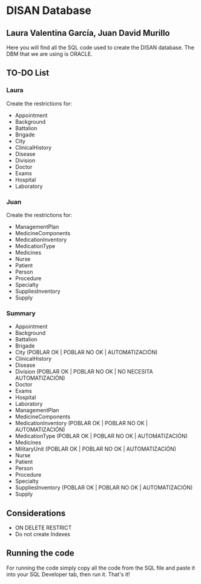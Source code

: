 # DISAN Database

## Laura Valentina García, Juan David Murillo

Here you will find all the SQL code used to create the DISAN database. The DBM that we are using is ORACLE.

## TO-DO List

### Laura

Create the restrictions for:

- Appointment
- Background
- Battalion
- Brigade
- City
- ClinicalHistory
- Disease
- Division
- Doctor
- Exams
- Hospital
- Laboratory

### Juan

Create the restrictions for:

- ManagementPlan
- MedicineComponents
- MedicationInventory
- MedicationType
- Medicines
- Nurse
- Patient
- Person
- Procedure
- Specialty
- SuppliesInventory
- Supply

### Summary

- Appointment
- Background
- Battalion
- Brigade
- City (POBLAR OK | POBLAR NO OK | AUTOMATIZACIÓN)
- ClinicalHistory
- Disease
- Division (POBLAR OK | POBLAR NO OK | NO NECESITA AUTOMATIZACIÓN)
- Doctor
- Exams
- Hospital
- Laboratory
- ManagementPlan
- MedicineComponents
- MedicationInventory (POBLAR OK | POBLAR NO OK | AUTOMATIZACIÓN)
- MedicationType (POBLAR OK | POBLAR NO OK | AUTOMATIZACIÓN)
- Medicines
- MilitaryUnit (POBLAR OK | POBLAR NO OK | AUTOMATIZACIÓN)
- Nurse
- Patient
- Person
- Procedure
- Specialty
- SuppliesInventory (POBLAR OK | POBLAR NO OK | AUTOMATIZACIÓN)
- Supply

## Considerations

- ON DELETE RESTRICT
- Do not create Indexes

## Running the code

For running the code simply copy all the code from the SQL file and paste it into your SQL Developer tab, then run it. That's it!
